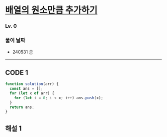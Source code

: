 # [배열의 원소만큼 추가하기](https://school.programmers.co.kr/learn/courses/30/lessons/181861)

### Lv. 0

### 풀이 날짜

- 240531 금

---

## CODE 1

```javascript
function solution(arr) {
  const ans = [];
  for (let x of arr) {
    for (let i = 0; i < x; i++) ans.push(x);
  }
  return ans;
}
```

## 해설 1

